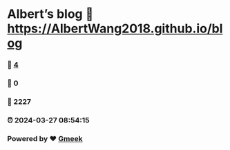 # Albert’s blog :link: https://AlbertWang2018.github.io/blog 
### :page_facing_up: [4](https://AlbertWang2018.github.io/blog/tag.html) 
### :speech_balloon: 0 
### :hibiscus: 2227 
### :alarm_clock: 2024-03-27 08:54:15 
### Powered by :heart: [Gmeek](https://github.com/Meekdai/Gmeek)
